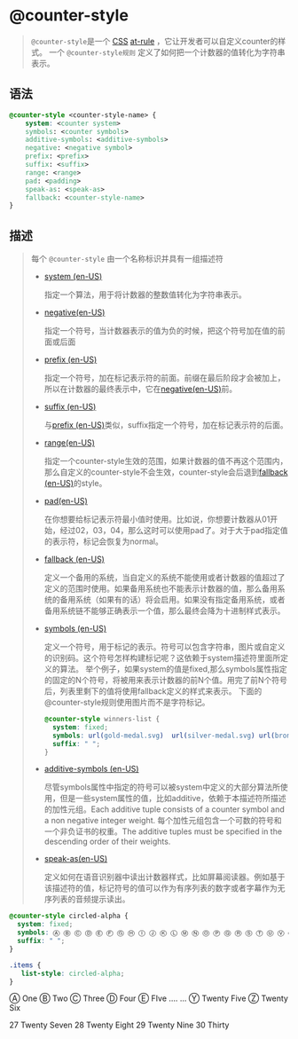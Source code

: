 # @counter-style

> `@counter-style`是一个 [CSS](https://developer.mozilla.org/en-US/CSS) [at-rule](https://developer.mozilla.org/en-US/CSS/At-rule) ，它让开发者可以自定义counter的样式。 一个 `@counter-style规则` 定义了如何把一个计数器的值转化为字符串表示。

## 语法

```css
@counter-style <counter-style-name> {
    system: <counter system>
    symbols: <counter symbols>
    additive-symbols: <additive-symbols>
    negative: <negative symbol>
    prefix: <prefix>
    suffix: <suffix>
    range: <range>
    pad: <padding>
    speak-as: <speak-as>
    fallback: <counter-style-name>
}
```

## 描述

> 每个 `@counter-style` 由一个名称标识并具有一组描述符
>
> - [system (en-US)](https://developer.mozilla.org/en-US/docs/Web/CSS/@counter-style/system)
>
>   指定一个算法，用于将计数器的整数值转化为字符串表示。
>
> - [negative(en-US)](https://developer.mozilla.org/en-US/docs/Web/CSS/@counter-style/negative)
>
>   指定一个符号，当计数器表示的值为负的时候，把这个符号加在值的前面或后面
>
> - [prefix (en-US)](https://developer.mozilla.org/en-US/docs/Web/CSS/@counter-style/prefix)
>
>   指定一个符号，加在标记表示符的前面。前缀在最后阶段才会被加上，所以在计数器的最终表示中，它在[negative(en-US)](https://developer.mozilla.org/en-US/docs/Web/CSS/@counter-style/negative)前。
>
> - [suffix (en-US)](https://developer.mozilla.org/en-US/docs/Web/CSS/@counter-style/suffix)
>
>   与[prefix (en-US)](https://developer.mozilla.org/en-US/docs/Web/CSS/@counter-style/prefix)类似，suffix指定一个符号，加在标记表示符的后面。
>
> - [range(en-US)](https://developer.mozilla.org/en-US/docs/Web/CSS/@counter-style/range)
>
>    指定一个counter-style生效的范围，如果计数器的值不再这个范围内，那么自定义的counter-style不会生效，counter-style会后退到[fallback (en-US)](https://developer.mozilla.org/en-US/docs/Web/CSS/@counter-style/fallback)的style。
>
> - [pad(en-US)](https://developer.mozilla.org/en-US/docs/Web/CSS/@counter-style/pad)
>
>   在你想要给标记表示符最小值时使用。比如说，你想要计数器从01开始，经过02，03，04，那么这时可以使用pad了。对于大于pad指定值的表示符，标记会恢复为normal。
>
> - [fallback (en-US)](https://developer.mozilla.org/en-US/docs/Web/CSS/@counter-style/fallback)
>
>   定义一个备用的系统，当自定义的系统不能使用或者计数器的值超过了定义的范围时使用。如果备用系统也不能表示计数器的值，那么备用系统的备用系统（如果有的话）将会启用。如果没有指定备用系统，或者备用系统链不能够正确表示一个值，那么最终会降为十进制样式表示。
>
> - [symbols (en-US)](https://developer.mozilla.org/en-US/docs/Web/CSS/@counter-style/symbols)
>
>   定义一个符号，用于标记的表示。符号可以包含字符串，图片或自定义的识别码。这个符号怎样构建标记呢？这依赖于system描述符里面所定义的算法。 举个例子，如果system的值是fixed,那么symbols属性指定的固定的N个符号，将被用来表示计数器的前N个值。用完了前N个符号后，列表里剩下的值将使用fallback定义的样式来表示。  下面的@counter-style规则使用图片而不是字符标记。
>
>   ```css
>   @counter-style winners-list { 
>     system: fixed; 
>     symbols: url(gold-medal.svg)  url(silver-medal.svg) url(bronze-medal.svg);  
>     suffix: " "; 
>   }
>   ```
>
>
>
> - [additive-symbols (en-US)](https://developer.mozilla.org/en-US/docs/Web/CSS/@counter-style/additive-symbols)
>
>   尽管symbols属性中指定的符号可以被system中定义的大部分算法所使用，但是一些system属性的值，比如additive，依赖于本描述符所描述的加性元组。Each additive tuple consists of a counter symbol and a non negative integer weight. 每个加性元组包含一个可数的符号和一个非负证书的权重。The additive tuples must be specified in the descending order of their weights.
>
> - [speak-as(en-US)](https://developer.mozilla.org/en-US/docs/Web/CSS/@counter-style/speak-as)
>
>   定义如何在语音识别器中读出计数器样式，比如屏幕阅读器。例如基于该描述符的值，标记符号的值可以作为有序列表的数字或者字幕作为无序列表的音频提示读出。

```css
@counter-style circled-alpha {
  system: fixed;
  symbols: Ⓐ Ⓑ Ⓒ Ⓓ Ⓔ Ⓕ Ⓖ Ⓗ Ⓘ Ⓙ Ⓚ Ⓛ Ⓜ Ⓝ Ⓞ Ⓟ Ⓠ Ⓡ Ⓢ Ⓣ Ⓤ Ⓥ Ⓦ Ⓧ Ⓨ Ⓩ;
  suffix: " ";
}

.items {
   list-style: circled-alpha;
}


```

Ⓐ One
Ⓑ Two
Ⓒ Three
Ⓓ Four
Ⓔ FIve
....
...
Ⓨ Twenty Five
Ⓩ Twenty Six

27 Twenty Seven
28 Twenty Eight
29 Twenty Nine
30 Thirty
